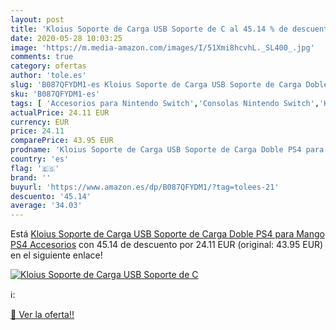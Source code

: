 ```yaml
---
layout: post
title: 'Kloius Soporte de Carga USB Soporte de C al 45.14 % de descuento'
date: 2020-05-28 10:03:25
image: 'https://m.media-amazon.com/images/I/51Xmi8hcvhL._SL400_.jpg'
comments: true
category: ofertas
author: 'tole.es'
slug: 'B087QFYDM1-es Kloius Soporte de Carga USB Soporte de Carga Doble PS4...'
sku: 'B087QFYDM1-es'
tags: [ 'Accesorios para Nintendo Switch','Consolas Nintendo Switch','Hardware y juegos para Nintendo Switch','Iluminación','Iluminación de ambiente de interior','Iluminación de interior','Iluminación decorativa y para usos específicos de interior','Juegos para Nintendo Switch','Mandos para Nintendo Switch','Videojuegos','ps4', ]
actualPrice: 24.11 EUR
currency: EUR
price: 24.11
comparePrice: 43.95 EUR
prodname: 'Kloius Soporte de Carga USB Soporte de Carga Doble PS4 para Mango PS4 Accesorios'
country: 'es'
flag: '🇪🇸'
brand: ''
buyurl: 'https://www.amazon.es/dp/B087QFYDM1/?tag=tolees-21'
descuento: '45.14'
average: '34.03'
---
```


Está [Kloius Soporte de Carga USB Soporte de Carga Doble PS4 para Mango PS4 Accesorios](https://www.amazon.es/dp/B087QFYDM1/?tag=tolees-21) con 45.14 de descuento por 24.11 EUR (original: 43.95 EUR) en el siguiente enlace!

[![Kloius Soporte de Carga USB Soporte de C](https://m.media-amazon.com/images/I/51Xmi8hcvhL._SL400_.jpg)](https://www.amazon.es/dp/B087QFYDM1/?tag=tolees-21)

ℹ️:


[🛒 Ver la oferta!!](https://www.amazon.es/dp/B087QFYDM1/?tag=tolees-21)

